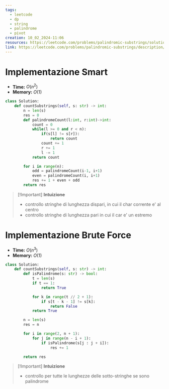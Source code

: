 ```yaml
---
tags:
  - leetcode
  - dp
  - string
  - palindrome
  - pivot
creation: 10_02_2024-11:06
resources: https://leetcode.com/problems/palindromic-substrings/solutions/4703811/interview-approach-3-approach-brute-force-expand-middle-dp/
link: https://leetcode.com/problems/palindromic-substrings/description/
---
```

# Implementazione Smart

- **Time:** $O(n^2)$
- **Memory:** $O(1)$
```python
class Solution:
    def countSubstrings(self, s: str) -> int:
        n = len(s)
        res = 0
        def palindromeCount(l:int, r:int)->int:
            count = 0
            while(l >= 0 and r < n):
                if(s[l] != s[r]):
                    return count
                count += 1
                r += 1
                l -= 1
            return count

        for i in range(n):
            odd = palindromeCount(i-1, i+1)
            even = palindromeCount(i, i+1)
            res += 1 + even + odd
        return res
```


>[!Important] **Intuizione**
> - controllo stringhe di lunghezza dispari, in cui il char corrente e' al centro
> - controllo stringhe di lunghezza pari in cui il car e' un estremo

# Implementazione Brute Force

- **Time:** $O(n^3)$
- **Memory:** $O(1)$

```python
class Solution:
    def countSubstrings(self, s: str) -> int:
        def isPalindrome(s: str) -> bool:
            t = len(s)
            if t == 1:
                return True

            for k in range(t // 2 + 1):
                if s[t - k - 1] != s[k]:
                    return False
            return True

        n = len(s)
        res = n

        for i in range(2, n + 1):
            for j in range(n - i + 1):
                if isPalindrome(s[j : j + i]):
                    res += 1

        return res

```

>[!Important] **Intuizione**
> - controllo per tutte le lunghezze delle sotto-stringhe se sono palindrome
